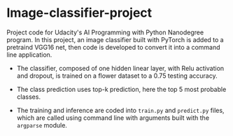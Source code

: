 # Image-classifier-project

Project code for Udacity's AI Programming with Python Nanodegree program. In this project, an image classifier built with PyTorch is added to a pretraind VGG16 net, then code is developed to convert it into a command line application.

* The classifier, composed of one hidden linear layer, with Relu activation and dropout, is trained on a flower dataset to a 0.75 testing accuracy.

* The class prediction uses top-k prediction, here the top 5 most probable classes.

* The training and inference are coded into `train.py` and `predict.py` files, which are called using command line with arguments built with the `argparse` module.
